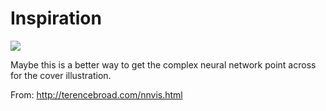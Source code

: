 # Inspiration

![](https://db-feed.s3.amazonaws.com/legacy/nnvis2.png)

Maybe this is a better way to get the complex neural network point across for the cover illustration.

From: http://terencebroad.com/nnvis.html